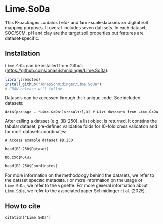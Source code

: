 
# Lime.SoDa

This R-packages contains field- and farm-scale datasets for digital soil mapping purposes. It overall includes seven datasets. In each dataset, SOC/SOM, pH and clay are the target soil properties but features are dataset-specific.

<!-- badges: start -->
<!-- badges: end -->

## Installation

`Lime.SoDa` can be installed from Github (https://github.com/JonasSchmidinger/Lime.SoDa):

``` r
library(remotes)
install_github("JonasSchmidinger/Lime.SoDa")
# CRAN release will follow

```

Datasets can be accessed through their unique code. See included datasets:

```{r}
data(package = "Lime.SoDa")$results[,3] # List datasets from Lime.SoDa
```

After calling a dataset (e.g. BB-250), a list object is returned. It contains the tabular dataset, pre-defined validation folds for 10-fold cross validation and for most datasets coordinates:

```{r}
# Access example dataset BB.250

head(BB.250$Dataset)

BB.250$Folds

head(BB.250$Coordinates)
```

For more information on the methodology behind the datasets, we refer to the dataset specific metadata.
For more information on the usage of `Lime.SoDa`, we refer to the vignette.
For more general information about `Lime.SoDa`, we refer to the associated paper Schmidinger et al. (2025).


## How to cite

```{r}
citation("Lime.SoDa")
```
